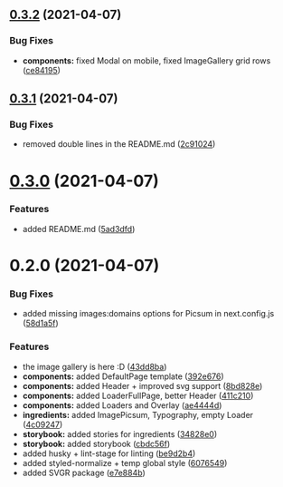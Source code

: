 ## [0.3.2](https://github.com/trevonerd/image-gallery/compare/0.3.1...0.3.2) (2021-04-07)


### Bug Fixes

* **components:** fixed Modal on mobile, fixed ImageGallery grid rows ([ce84195](https://github.com/trevonerd/image-gallery/commit/ce84195489ad06d84f61c42a526a89d418bece96))

## [0.3.1](https://github.com/trevonerd/image-gallery/compare/0.3.0...0.3.1) (2021-04-07)


### Bug Fixes

* removed double lines in the README.md ([2c91024](https://github.com/trevonerd/image-gallery/commit/2c9102442cc41901859ba9bb5daa4a48c25f2120))

# [0.3.0](https://github.com/trevonerd/image-gallery/compare/0.2.0...0.3.0) (2021-04-07)


### Features

* added README.md ([5ad3dfd](https://github.com/trevonerd/image-gallery/commit/5ad3dfde6c943432e0c7da5ee9b6776e7e5e81e4))

# 0.2.0 (2021-04-07)


### Bug Fixes

* added missing images:domains options for Picsum in next.config.js ([58d1a5f](https://github.com/trevonerd/image-gallery/commit/58d1a5f214bba3107eb167ce05c63ccdc4c2d33e))


### Features

* the image gallery is here :D ([43dd8ba](https://github.com/trevonerd/image-gallery/commit/43dd8baf647a00d58c2eabd3cd6570fecfd165a2))
* **components:** added DefaultPage template ([392e676](https://github.com/trevonerd/image-gallery/commit/392e676bed44ebc7c7995b47158ee476a6997717))
* **components:** added Header + improved svg support ([8bd828e](https://github.com/trevonerd/image-gallery/commit/8bd828e2556a441d14c86138c9ce83d808b39e89))
* **components:** added LoaderFullPage, better Header ([411c210](https://github.com/trevonerd/image-gallery/commit/411c2108779b0132a0f85ba338f2a67bffab3be4))
* **components:** added Loaders and Overlay ([ae4444d](https://github.com/trevonerd/image-gallery/commit/ae4444d911926bcc6a54771c56725d9ce1755591))
* **ingredients:** added ImagePicsum, Typography, empty Loader ([4c09247](https://github.com/trevonerd/image-gallery/commit/4c09247cc8ced59fcbe89d70a530a3e8796d4af2))
* **storybook:** added stories for ingredients ([34828e0](https://github.com/trevonerd/image-gallery/commit/34828e02bc69dab22ccafe30678819bc5a4988b8))
* **storybook:** added storybook ([cbdc56f](https://github.com/trevonerd/image-gallery/commit/cbdc56f012a80514dda304607eeec581a34cbf0b))
* added husky + lint-stage for linting ([be9d2b4](https://github.com/trevonerd/image-gallery/commit/be9d2b4df927f9082b4b7d1c13aa7e5a831733e1))
* added styled-normalize + temp global style ([6076549](https://github.com/trevonerd/image-gallery/commit/60765495efc3eabca448ff31cc381cf33097780f))
* added SVGR package ([e7e884b](https://github.com/trevonerd/image-gallery/commit/e7e884b5cfc10d30165a0249cccba5be087c7131))


